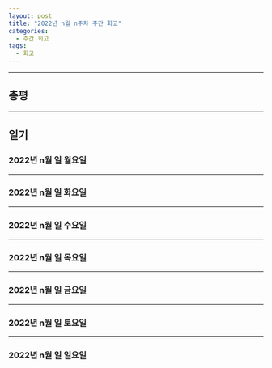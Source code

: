 ```yaml
---
layout: post
title: "2022년 n월 n주차 주간 회고"
categories:
  - 주간 회고
tags:
  - 회고
---
```


---

## 총평


---
## 일기

### 2022년 n월 일 월요일


---
### 2022년 n월 일 화요일


---
### 2022년 n월 일 수요일


---
### 2022년 n월 일 목요일


---
### 2022년 n월 일 금요일


---
### 2022년 n월 일 토요일


---
### 2022년 n월 일 일요일

